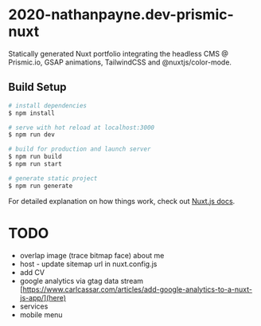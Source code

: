 # 2020-nathanpayne.dev-prismic-nuxt

Statically generated Nuxt portfolio integrating the headless CMS @ Prismic.io, GSAP animations, TailwindCSS and @nuxtjs/color-mode.

## Build Setup

```bash
# install dependencies
$ npm install

# serve with hot reload at localhost:3000
$ npm run dev

# build for production and launch server
$ npm run build
$ npm run start

# generate static project
$ npm run generate
```

For detailed explanation on how things work, check out [Nuxt.js docs](https://nuxtjs.org).

# TODO

- overlap image (trace bitmap face) about me
- host - update sitemap url in nuxt.config.js
- add CV
- google analytics via gtag data stream
  [https://www.carlcassar.com/articles/add-google-analytics-to-a-nuxt-js-app/](here)
- services
- mobile menu
